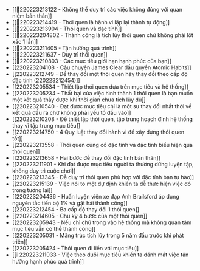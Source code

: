 - [[💬220223213122 - Không thể duy trì các việc không đúng với quan niệm bản thân]]
- [[💬220223214419 - Thói quen là hành vi lặp lại thành tự động]]
- [[💬220223213904 - Thói quen và đặc tính]]
- [[💬220223204802 - Thành công là tích lũy thói quen chứ không phải lột xác 1 lần]]
- [[💬220223211405 - Tận hưởng quá trình]]
- [[💬220223211637 - Duy trì thói quen]]
- [[💬220223210803 - Các mục tiêu giới hạn hạnh phúc của bạn]]
- [[220223204108 - Câu chuyện James Clear đầu quyển Atomic Habits]]
- [[220223212749 - Để thay đổi một thói quen hãy thay đổi theo cấp độ đặc tính (220223212454)]]
- [[220223205534 - Thiết lập thói quen dựa trên mục tiêu và hệ thống]]
- [[220223205234 - Thất bại của việc hình thành 1 thói quen là bạn muốn một kết quả thấy được khi thời gian chưa tích lũy đủ]]
- [[220223210540 - Đạt được mục tiêu chỉ là một sự thay đổi nhất thời về kết quả đầu ra chứ không phải yếu tố đầu vào]]
- [[220223210208 - Để thiết lập thói quen, tập trung hoạch định hệ thống thay vì tập trung mục tiêu]]
- [[220223214750 - 4 Quy luật thay đổi hành vi để xây dựng thói quen tốt]]
- [[220223213558 - Thói quen củng cố đặc tính và đặc tính biểu hiện qua thói quen]]
- [[220223213658 - Hai bước để thay đổi đặc tính bản thân]]
- [[220223211901 - Khi đạt được mục tiêu người ta thường dừng luyện tập, không duy trì cuộc chơi]]
- [[220223213345 - Dễ duy trì thói quen phù hợp với đặc tính bạn tự hào]]
- [[220223215139 - Việc nói to một dự định khiến ta dễ thực hiện việc đó trong tương lai]]
- [[220223204436 - Huấn luyện viên xe đạp Anh Brailsford áp dụng nguyên tắc tiến bộ 1% và gặt hái thành công]]
- [[220223212454 - Ba cấp độ thay đổi 1 thói quen]]
- [[220223214605 - Chu kỳ 4 bước của một thói quen]]
- [[220223205943 - Nếu chỉ chú trọng vào hệ thống mà không quan tâm mục tiêu vẫn có thể thành công]]
- [[220223205031 - Măng trúc tích lũy trong 5 năm đầu trước khi phát triển]]
- [[220223205424 - Thói quen đi liền với mục tiêu]]
- [[❕ 220223211033 - Việc theo đuổi mục tiêu khiến ta đánh mất việc tận hưởng hạnh phúc quá trình]]
